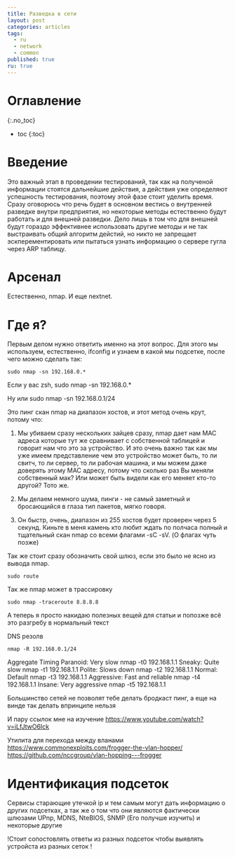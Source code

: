 ```yaml
---
title: Разведка в сети 
layout: post
categories: articles
tags:
  - ru
  - network
  - common
published: true
ru: true
---
```


# Оглавление
{:.no_toc}

* toc
{:toc}

# Введение

Это важный этап в проведении тестирований, так как на полученой информации стоятся дальнейшие действия, а действия уже определяют успешность тестирования, поэтому этой фазе стоит уделить время.
Сразу оговорюсь что речь будет в основном вестись о внутренней разведке внутри предприятия, но некоторые методы естественно будут работать и для внешней разведки. Дело лишь в том что для внешней будут гораздо эффективнее использовать другие методы и не так выстраивать общий алгоритм дейстий, но никто не запрещает эскперементировать или пытаться узнать информацию о сервере гугла через ARP таблицу.

# Арсенал

Естественно, nmap. И еще nextnet.

# Где я?

Первым делом нужно ответить именно на этот вопрос. Для этого мы используем, естественно, ifconfig и узнаем в какой мы подсетке, после чего можно сделать так:

~~~
sudo nmap -sn 192.168.0.*
~~~

Если у вас zsh, sudo nmap -sn 192.168.0.\*

Ну или sudo nmap -sn 192.168.0.1/24

Это пинг скан nmap на диапазон хостов, и этот метод очень крут, потому что:

1) Мы убиваем сразу нескольких зайцев сразу, nmap дает нам MAC адреса которые тут же сравнивает с собственной таблицей и говорит нам что это за устройство. И это очень важно так как мы уже имеем представление чем это устройство может быть, то ли свитч, то ли сервер, то ли рабочая машина, и мы можем даже доверять этому MAC адресу, потому что сколько раз Вы меняли собственный мак? Или может быть видели как его меняет кто-то другой? Тото же.

2) Мы делаем немного шума, пинги - не самый заметный и бросающийся в глаза тип пакетов, мягко говоря.

3) Он быстр, очень, диапазон из 255 хостов будет проверен через 5 секунд. Киньте в меня камень кто любит ждать по полчаса полный и тщательный скан nmap со всеми флагами -sC -sV. (О флагах чуть позже)

Так же стоит сразу обозначить свой шлюз, если это было не ясно из вывода nmap.

~~~
sudo route
~~~

Так же nmap может в трассировку

~~~
sudo nmap -traceroute 8.8.8.8
~~~

А теперь я просто накидаю полезных вещей для статьи и попозже всё это разгребу в нормальный текст

DNS резолв

~~~
nmap -R 192.168.0.1/24
~~~

Aggregate Timing
Paranoid: Very slow 	nmap -t0 192.168.1.1
Sneaky: Quite slow 	nmap -t1 192.168.1.1
Polite: Slows down 	nmap -t2 192.168.1.1
Normal: Default 	nmap -t3 192.168.1.1
Aggressive: Fast and reliable 	nmap -t4 192.168.1.1
Insane: Very aggressive 	nmap -t5 192.168.1.1

Большинство сетей не позволят тебе делать бродкаст пинг, а еще на винде так делать впринципе нельзя

И пару ссылок мне на изучение
https://www.youtube.com/watch?v=iLfJtwO6Ick

Утилита для перехода между вланами
https://www.commonexploits.com/frogger-the-vlan-hopper/
https://github.com/nccgroup/vlan-hopping---frogger

# Идентификация подсеток
Сервисы старающие утечкой ip и тем самым могут дать информацию о других подсетках, а так же о том что они являются фактически шлюзами
UPnp, MDNS, NteBIOS, SNMP (Его получше изучить) и некоторые другие

!Стоит сопостовлять ответы из разных подсеток чтобы выявлять устройста из разных сеток
!


